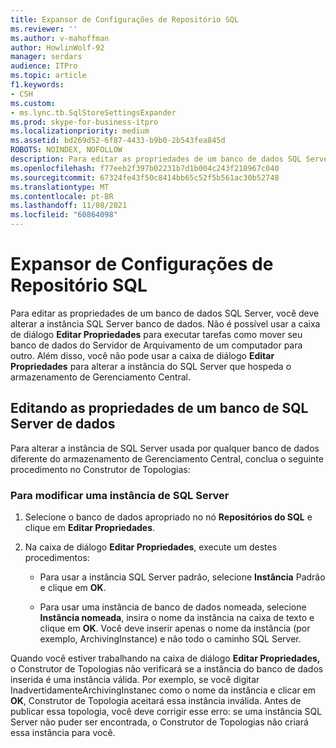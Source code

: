 ```yaml
---
title: Expansor de Configurações de Repositório SQL
ms.reviewer: ''
ms.author: v-mahoffman
author: HowlinWolf-92
manager: serdars
audience: ITPro
ms.topic: article
f1.keywords:
- CSH
ms.custom:
- ms.lync.tb.SqlStoreSettingsExpander
ms.prod: skype-for-business-itpro
ms.localizationpriority: medium
ms.assetid: bd269d52-6f87-4433-b9b0-2b543fea845d
ROBOTS: NOINDEX, NOFOLLOW
description: Para editar as propriedades de um banco de dados SQL Server, você deve alterar a instância SQL Server banco de dados. Não é possível usar a caixa de diálogo Editar Propriedades para executar tarefas como mover seu banco de dados do Servidor de Arquivamento de um computador para outro. Além disso, você não pode usar a caixa de diálogo Editar Propriedades para alterar a instância do SQL Server que hospeda o armazenamento de Gerenciamento Central.
ms.openlocfilehash: f77eeb2f397b02231b7d1b004c243f218967c040
ms.sourcegitcommit: 67324fe43f50c8414bb65c52f5b561ac30b52748
ms.translationtype: MT
ms.contentlocale: pt-BR
ms.lasthandoff: 11/08/2021
ms.locfileid: "60864098"
---
```

# <a name="sql-store-settings-expander"></a>Expansor de Configurações de Repositório SQL
 
Para editar as propriedades de um banco de dados SQL Server, você deve alterar a instância SQL Server banco de dados. Não é possível usar a caixa de diálogo **Editar Propriedades** para executar tarefas como mover seu banco de dados do Servidor de Arquivamento de um computador para outro. Além disso, você não pode usar a caixa de diálogo **Editar Propriedades** para alterar a instância do SQL Server que hospeda o armazenamento de Gerenciamento Central.
  
## <a name="editing-the-properties-of-a-sql-server-database"></a>Editando as propriedades de um banco de SQL Server de dados

Para alterar a instância de SQL Server usada por qualquer banco de dados diferente do armazenamento de Gerenciamento Central, conclua o seguinte procedimento no Construtor de Topologias:
  
### <a name="to-modify-an-instance-of-sql-server"></a>Para modificar uma instância de SQL Server

1. Selecione o banco de dados apropriado no nó **Repositórios do SQL** e clique em **Editar Propriedades**.
    
2. Na caixa de diálogo **Editar Propriedades**, execute um destes procedimentos:
    
   - Para usar a instância SQL Server padrão, selecione **Instância** Padrão e clique em **OK**.
    
   - Para usar uma instância de banco de dados nomeada, selecione **Instância nomeada**, insira o nome da instância na caixa de texto e clique em **OK**. Você deve inserir apenas o nome da instância (por exemplo, ArchivingInstance) e não todo o caminho SQL Server.
    
Quando você estiver trabalhando na caixa de diálogo **Editar Propriedades,** o Construtor de Topologias não verificará se a instância do banco de dados inserida é uma instância válida. Por exemplo, se você digitar InadvertidamenteArchivingInstanec como o nome da instância e clicar em **OK**, Construtor de Topologia aceitará essa instância inválida. Antes de publicar essa topologia, você deve corrigir esse erro: se uma instância SQL Server não puder ser encontrada, o Construtor de Topologias não criará essa instância para você.
  

